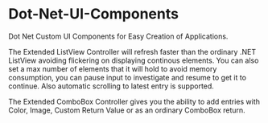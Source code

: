 # Dot-Net-UI-Components
Dot Net Custom UI Components for Easy Creation of Applications.

The Extended ListView Controller will refresh faster than the ordinary .NET ListView avoiding flickering on displaying continous elements. You can also set a max number of elements that it will hold to avoid memory consumption, you can pause input to investigate and resume to get it to continue. Also automatic scrolling to latest entry is supported.

The Extended ComboBox Controller gives you the ability to add entries with Color, Image, Custom Return Value or as an ordinary ComboBox return.
